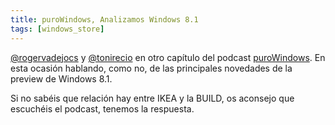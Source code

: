 ```yaml
---
title: puroWindows, Analizamos Windows 8.1
tags: [windows_store]
---
```

[@rogervadejocs](http://www.twitter.com/rogervadejocs) y [@tonirecio](http://www.twitter.com/tonirecio) en otro capítulo del podcast [puroWindows](http://www.purowindows.com/). En esta ocasión hablando, como no, de las principales novedades de la preview de Windows 8.1.

Si no sabéis que relación hay entre IKEA y la BUILD, os aconsejo que escuchéis el podcast, tenemos la respuesta.
